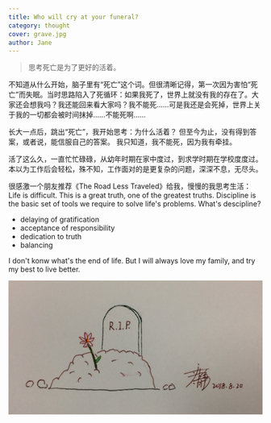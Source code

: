 ```yaml
---
title: Who will cry at your funeral? 
category: thought 
cover: grave.jpg
author: Jane
---
```


> 思考死亡是为了更好的活着。

不知道从什么开始，脑子里有“死亡”这个词。但很清晰记得，第一次因为害怕“死亡”而失眠。当时思路陷入了死循环：如果我死了，世界上就没有我的存在了。大家还会想我吗？我还能回来看大家吗？我不能死……可是我还是会死掉，世界上关于我的一切都会被时间抹掉……不能死啊……


长大一点后，跳出“死亡”，我开始思考：为什么活着？
但至今为止，没有得到答案，或者说，能信服自己的答案。
我只知道，我不能死，因为我有牵挂。


活了这么久，一直忙忙碌碌，从幼年时期在家中度过，到求学时期在学校度度过。本以为工作后会轻松，殊不知，工作面对的是更复杂的问题，深深不息，无尽头。

很感激一个朋友推荐《The Road Less Traveled》给我，慢慢的我思考生活：Life is difficult. This is a great truth, one of the greatest truths.
Discipline is the basic set of tools we require to solve life's problems.
What's descipline?
* delaying of gratification
* acceptance of responsibility
* dedication to truth
* balancing

I don't konw what's the end of life.
But I will always love my family, and try my best to live better.



![](./grave.jpg)





